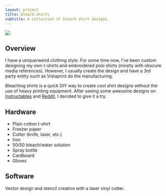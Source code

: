 ```yaml
---
layout: project
title: bleach-shirts
subtitle: A collection of bleach shirt designs.
---
```


<img src="http://niftyhedgehog.com/bleach-shirts/images/embroidered.jpg">

## Overview
I have a unique/weird clothing style. For some time now, I've been custom designing my own t-shirts and embroidered polo shirts (mostly with obscure media references). However, I usually create the design and have a 3rd party entity such as Vistaprint do the manufacturing.

Bleaching shirts is a quick DIY way to create cool shirt designs without the use of heavy printing equipment. After seeing some awesome designs on [Instructables](http://www.instructables.com/id/T-shirt-Designs-with-Stencils-and-Bleach/) and [Reddit](http://www.reddit.com/r/bleachshirts/), I decided to give it a try.

## Hardware
* Plain cotton t-shirt
* Freezer paper
* Cutter (knife, laser, etc.)
* Iron
* 50/50 bleach/water solution
* Spray bottle
* Cardboard
* Gloves

## Software
Vector design and stencil creation with a laser vinyl cutter.
